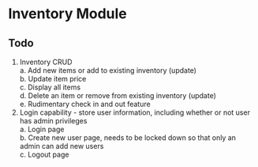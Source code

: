 # Inventory Module

## Todo

1. Inventory CRUD  
    a. Add new items or add to existing inventory (update)   
    b. Update item price  
    c. Display all items  
    d. Delete an item or remove from existing inventory (update)  
    e. Rudimentary check in and out feature  
2. Login capability - store user information, including whether or not user has admin privileges  
    a. Login page  
    b. Create new user page, needs to be locked down so that only an admin can add new users  
    c. Logout page

